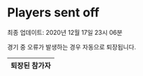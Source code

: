 # Players sent off
최종 업데이트: 2020년 12월 17일 23시 06분


경기 중 오류가 발생하는 경우 자동으로 퇴장됩니다.


| 퇴장된 참가자 |
|:---:|